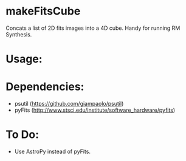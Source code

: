 makeFitsCube
============
Concats a list of 2D fits images into a 4D cube. Handy for running RM Synthesis.

Usage:
======

Dependencies:
=============
* psutil (https://github.com/giampaolo/psutil)
* pyFits (http://www.stsci.edu/institute/software_hardware/pyfits)

To Do:
======
* Use AstroPy instead of pyFits.
